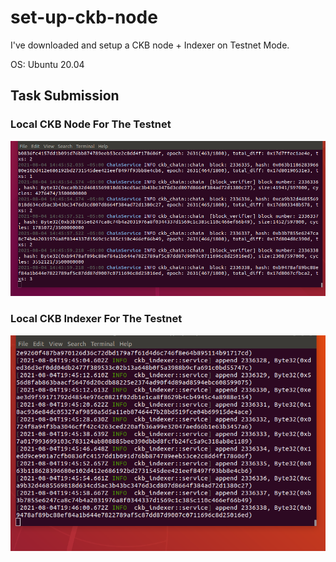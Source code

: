 # set-up-ckb-node

I've downloaded and setup a CKB node + Indexer on Testnet Mode.

OS: Ubuntu 20.04

## Task Submission

### Local CKB Node For The Testnet

![ckb-node](./assets/ckb-node-testnet.png)

### Local CKB Indexer For The Testnet

![ckb-indexer](./assets/ckb-indexer-testnet.png)